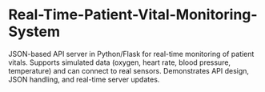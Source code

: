 # Real-Time-Patient-Vital-Monitoring-System
JSON-based API server in Python/Flask for real-time monitoring of patient vitals. Supports simulated data (oxygen, heart rate, blood pressure, temperature) and can connect to real sensors. Demonstrates API design, JSON handling, and real-time server updates.
